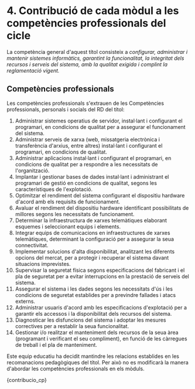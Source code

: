 # 4. Contribució de cada mòdul a les competències professionals del cicle

<!-- Per  a  la  coordinació  del  treball  educatiu,  és  necessari  monitorar  la  manera  com  cada mòdul contribuïx en el desenrotllament de les competències professionals. Això permetrà tindre una idea global de l'organització curricular i ens permetrà, en un nivell més avançat de programació, identificar resultats d'aprenentatge (d'ara en avant RA) clau el desenrotllament dels quals hàgem d'abordar en el nostre mòdul professional.  
Per  a  arribar  a  este  nivell  de  concreció,  proposem  estructurar  una  taula  que  relacione els mòduls amb les competències professionals. L'associació s'establirà segons les orientacions pedagògiques del mateix reial decret que establix el títol i el debatrà l'equip educatiu que hauria de poder realitzar ajustos si ho considera necessari. -->

La competència general d'aquest títol consisteix a *configurar, administrar i mantenir sistemes informàtics, garantint la funcionalitat, la integritat dels recursos i serveis del sistema, amb la qualitat exigida i complint la reglamentació vigent.*

## Competències professionals

Les competències professionals s'extrauen de les Competències professionals, personals i socials del RD del títol:

1. Administrar sistemes operatius de servidor, instal·lant i configurant el programari, en condicions de qualitat per a assegurar el funcionament del sistema.
2. Administrar serveis de xarxa (web, missatgeria electrònica i transferència d'arxius, entre altres) instal·lant i configurant el programari, en condicions de qualitat.
3. Administrar aplicacions instal·lant i configurant el programari, en condicions de qualitat per a respondre a les necessitats de l'organització.
4. Implantar i gestionar bases de dades instal·lant i administrant el programari de gestió en condicions de qualitat, segons les característiques de l'explotació.
5. Optimitzar el rendiment del sistema configurant el dispositiu hardware d'acord amb els requisits de funcionament.
6. Avaluar el rendiment del dispositiu hardware identificant possibilitats de millores segons les necessitats de funcionament.
7. Determinar la infraestructura de xarxes telemàtiques elaborant esquemes i seleccionant equips i elements.
8. Integrar equips de comunicacions en infraestructures de xarxes telemàtiques, determinant la configuració per a assegurar la seua connectivitat.
9. Implementar solucions d'alta disponibilitat, analitzant les diferents opcions del mercat, per a protegir i recuperar el sistema davant situacions imprevistes.
10. Supervisar la seguretat física segons especificacions del fabricant i el pla de seguretat per a evitar interrupcions en la prestació de serveis del sistema.
11. Assegurar el sistema i les dades segons les necessitats d'ús i les condicions de seguretat establides per a previndre fallades i atacs externs.
12. Administrar usuaris d'acord amb les especificacions d'explotació per a garantir els accessos i la disponibilitat dels recursos del sistema.
13. Diagnosticar les disfuncions del sistema i adoptar les mesures correctives per a restablir la seua funcionalitat.
14. Gestionar i/o realitzar el manteniment dels recursos de la seua àrea (programant i verificant el seu compliment), en funció de les càrregues de treball i el pla de manteniment.


Este equip educatiu ha decidit mantindre les relacions establides en les recomanacions pedagògiques del títol. Per això no es modificarà la manera d'abordar les competències professionals en els mòduls.

{contribucio_cp}

